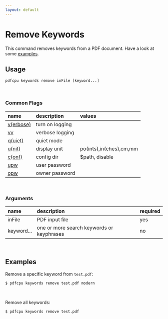 ```yaml
---
layout: default
---
```


# Remove Keywords

This command removes keywords from a PDF document. Have a look at some [examples](#examples).

## Usage

```
pdfcpu keywords remove inFile [keyword...]
```

<br>

### Common Flags

| name                                            | description     | values
|:------------------------------------------------|:----------------|:-------
| [v(erbose)](../getting_started/common_flags.md) | turn on logging |
| [vv](../getting_started/common_flags.md)        | verbose logging |
| [q(uiet)](../getting_started/common_flags.md)   | quiet mode      |
| [u(nit)](../getting_started/common_flags.md)    | display unit    | po(ints),in(ches),cm,mm
| [c(onf)](../getting_started/common_flags.md)       | config dir      | $path, disable
| [upw](../getting_started/common_flags.md)          | user password   |
| [opw](../getting_started/common_flags.md)          | owner password  |

<br>

### Arguments

| name         | description         | required
|:-------------|:--------------------|:--------
| inFile       | PDF input file      | yes
| keyword...   | one or more search keywords or keyphrases | no

<br>

## Examples

Remove a specific keyword from `test.pdf`:

```sh
$ pdfcpu keywords remove test.pdf modern
```

<br>

Remove all keywords:

```sh
$ pdfcpu keywords remove test.pdf
```